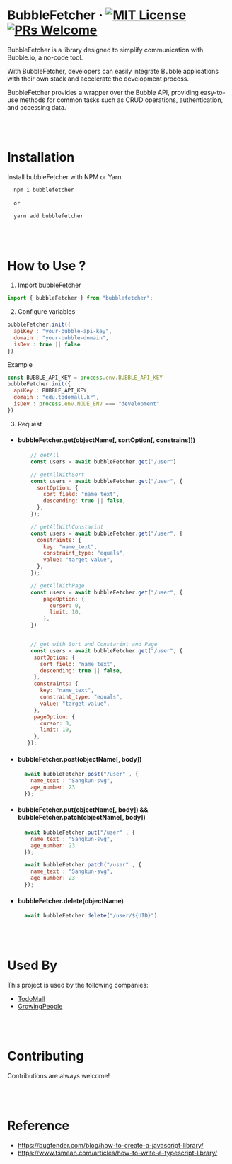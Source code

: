 # BubbleFetcher &middot; [![MIT License](https://img.shields.io/badge/license-MIT-blue.svg)](https://github.com/toss/slash/blob/main/LICENSE) [![PRs Welcome](https://img.shields.io/badge/PRs-welcome-brightgreen.svg)](https://github.com/toss/slash/blob/main/.github/CONTRIBUTING.md)


 BubbleFetcher is a library designed to simplify communication with Bubble.io, a no-code tool.

With BubbleFetcher, developers can easily integrate Bubble applications with their own stack and accelerate the development process. 

BubbleFetcher provides a wrapper over the Bubble API, providing easy-to-use methods for common tasks such as CRUD operations, authentication, and accessing data.


<br/>
<br/>


# Installation

Install bubbleFetcher with NPM or Yarn

```bash
  npm i bubblefetcher
  
  or

  yarn add bubblefetcher
```
     
<br/>
<br/>

# How to Use ?

1. Import bubbleFetcher
```js
import { bubbleFetcher } from "bubblefetcher";
```

2. Configure variables
```js
bubbleFetcher.init({
  apiKey : "your-bubble-api-key",
  domain : "your-bubble-domain",
  isDev : true || false
})

```
Example
```js
const BUBBLE_API_KEY = process.env.BUBBLE_API_KEY
bubbleFetcher.init({
  apiKey : BUBBLE_API_KEY,
  domain : "edu.todomall.kr",
  isDev : process.env.NODE_ENV === "development"
})

```

3. Request
    
  - #### bubbleFetcher.get(objectName[, sortOption[, constrains]])
    ```js
        // getAll
        const users = await bubbleFetcher.get("/user")

        // getAllWithSort
        const users = await bubbleFetcher.get("/user", {
          sortOption: {
            sort_field: "name_text",
            descending: true || false,
          },
        });

        // getAllWithConstarint
        const users = await bubbleFetcher.get("/user", {
          constraints: {
            key: "name_text",
            constraint_type: "equals",
            value: "target value",
          },
        });
    
        // getAllWithPage
        const users = await bubbleFetcher.get("/user", {
            pageOption: {
              cursor: 0,
              limit: 10,
            },   
        })


        // get with Sort and Constarint and Page
        const users = await bubbleFetcher.get("/user", {
         sortOption: {
           sort_field: "name_text",
           descending: true || false, 
         },
         constraints: {
           key: "name_text",
           constraint_type: "equals",
           value: "target value",
         },
         pageOption: {
           cursor: 0,
           limit: 10,
         },
       });
    ```

  - #### bubbleFetcher.post(objectName[, body])
    ```js
      await bubbleFetcher.post("/user" , {
        name_text : "Sangkun-svg",
        age_number: 23
      });

    ```

  - #### bubbleFetcher.put(objectName[, body]) && bubbleFetcher.patch(objectName[, body])
    ```js
      await bubbleFetcher.put("/user" , {
        name_text : "Sangkun-svg",
        age_number: 23
      });

      await bubbleFetcher.patch("/user" , {
        name_text : "Sangkun-svg",
        age_number: 23
      });
    ```

  - #### bubbleFetcher.delete(objectName)
    ```js
      await bubbleFetcher.delete("/user/${UID}")
    ```


<br/>
<br/>

# Used By
This project is used by the following companies:

 - [TodoMall](https://awesomeopensource.com/project/elangosundar/awesome-README-templates)
 - [GrowingPeople](https://www.growingpeople.site/)



<br/>
<br/>

# Contributing

Contributions are always welcome!

<br/>
<br/>


# Reference
- https://bugfender.com/blog/how-to-create-a-javascript-library/
- https://www.tsmean.com/articles/how-to-write-a-typescript-library/


